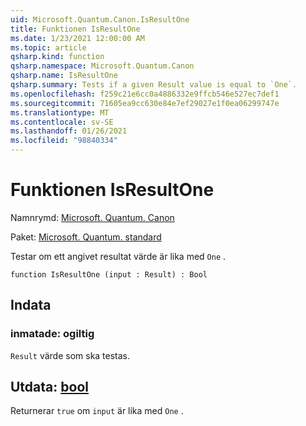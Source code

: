```yaml
---
uid: Microsoft.Quantum.Canon.IsResultOne
title: Funktionen IsResultOne
ms.date: 1/23/2021 12:00:00 AM
ms.topic: article
qsharp.kind: function
qsharp.namespace: Microsoft.Quantum.Canon
qsharp.name: IsResultOne
qsharp.summary: Tests if a given Result value is equal to `One`.
ms.openlocfilehash: f259c21e6cc0a4886332e9ffcb546e527ec7def1
ms.sourcegitcommit: 71605ea9cc630e84e7ef29027e1f0ea06299747e
ms.translationtype: MT
ms.contentlocale: sv-SE
ms.lasthandoff: 01/26/2021
ms.locfileid: "98840334"
---
```

# <a name="isresultone-function"></a>Funktionen IsResultOne

Namnrymd: [Microsoft. Quantum. Canon](xref:Microsoft.Quantum.Canon)

Paket: [Microsoft. Quantum. standard](https://nuget.org/packages/Microsoft.Quantum.Standard)


Testar om ett angivet resultat värde är lika med `One` .

```qsharp
function IsResultOne (input : Result) : Bool
```


## <a name="input"></a>Indata

### <a name="input--__invalidresult__"></a>inmatade: __ogiltig <Result>__

`Result` värde som ska testas.



## <a name="output--bool"></a>Utdata: [bool](xref:microsoft.quantum.lang-ref.bool)

Returnerar `true` om `input` är lika med `One` .